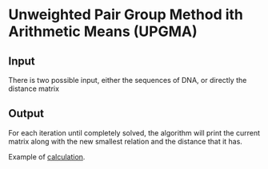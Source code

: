 # Unweighted Pair Group Method ith Arithmetic Means (UPGMA)

## Input

There is two possible input, either the sequences of DNA, or directly the distance matrix

## Output

For each iteration until completely solved, the algorithm will print the current matrix along with the new smallest relation and the distance that it has.

Example of [calculation](https://www.icp.ucl.ac.be/~opperd/private/upgma.html).
